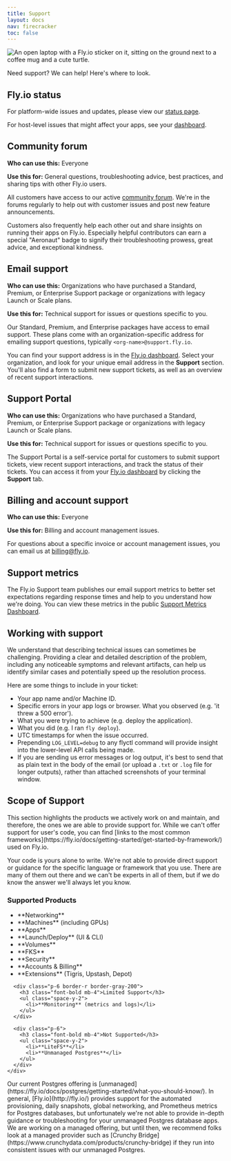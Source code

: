 ```yaml
---
title: Support
layout: docs
nav: firecracker
toc: false
---
```


<img src="/static/images/support.webp" srcset="/static/images/support@2x.webp 2x" alt="An open laptop with a Fly.io sticker on it, sitting on the ground next to a coffee mug and a cute turtle.">

Need support? We can help! Here's where to look.

## Fly.io status

For platform-wide issues and updates, please view our [status page](https://status.flyio.net/).

For host-level issues that might affect your apps, see your [dashboard](https://fly.io/dashboard).

## Community forum

**Who can use this:** Everyone

**Use this for:** General questions, troubleshooting advice, best practices, and sharing tips with other Fly.io users.

All customers have access to our active [community forum](https://community.fly.io). We're in the forums regularly to help out with customer issues and post new feature announcements.

Customers also frequently help each other out and share insights on running their apps on Fly.io. Especially helpful contributors can earn a special "Aeronaut" badge to signify their troubleshooting prowess, great advice, and exceptional kindness.

## Email support

**Who can use this:** Organizations who have purchased a Standard, Premium, or Enterprise Support package or organizations with legacy Launch or Scale plans.

**Use this for:**  Technical support for issues or questions specific to you.

Our Standard, Premium, and Enterprise packages have access to email support. These plans come with an organization-specific address for emailing support questions, typically `<org-name>@support.fly.io`.

You can find your support address is in the [Fly.io dashboard](https://fly.io/dashboard). Select your organization, and look for your unique email address in the **Support** section. You'll also find a form to submit new support tickets, as well as an overview of recent support interactions.

## Support Portal

**Who can use this:** Organizations who have purchased a Standard, Premium, or Enterprise Support package or organizations with legacy Launch or Scale plans.

**Use this for:** Technical support for issues or questions specific to you.

The Support Portal is a self-service portal for customers to submit support tickets, view recent support interactions, and track the status of their tickets. You can access it from your [Fly.io dashboard](https://fly.io/dashboard) by clicking the **Support** tab.

## Billing and account support

**Who can use this:** Everyone

**Use this for:** Billing and account management issues.

For questions about a specific invoice or account management issues, you can email us at [billing@fly.io](mailto:billing@fly.io).

## Support metrics

The Fly.io Support team publishes our email support metrics to better set expectations regarding response times and help to you understand how we're doing. You can view these metrics in the public [Support Metrics Dashboard](https://fly.io/support).

## Working with support

We understand that describing technical issues can sometimes be challenging. Providing a clear and detailed description of the problem, including any noticeable symptoms and relevant artifacts, can help us identify similar cases and potentially speed up the resolution process.

Here are some things to include in your ticket:
- Your app name and/or Machine ID.
- Specific errors in your app logs or browser. What you observed (e.g. 'it threw a 500 error').
- What you were trying to achieve (e.g. deploy the application).
- What you did (e.g. I ran `fly deploy`).
- UTC timestamps for when the issue occurred.
- Prepending `LOG_LEVEL=debug` to any flyctl command will provide insight into the lower-level API calls being made.
- If you are sending us error messages or log output, it's best to send that as plain text in the body of the email (or upload a `.txt` or `.log` file for longer outputs), rather than attached screenshots of your terminal window.

## Scope of Support

<div class="max-w-4xl">
  <p class="mb-6">
    This section highlights the products we actively work on and maintain, and therefore, the ones we are able to provide support for. While we can't offer support for user's code, you can find [links to the most common frameworks](https://fly.io/docs/getting-started/get-started-by-framework/)</a> used on Fly.io.
  </p>

  <p class="mb-8">
    Your code is yours alone to write. We're not able to provide direct support or guidance for the specific language or framework that you use. There are many of them out there and we can't be experts in all of them, but if we do know the answer we'll always let you know.
  </p>

  <div class="border-2 border-gray-200 rounded-lg">
    <div class="grid grid-cols-1 md:grid-cols-3 ">
      <div class="p-6 border-r border-gray-200">
        <h3 class="font-bold mb-4">Supported Products</h3>
        <ul class="space-y-2">
          <li>**Networking**</li>
          <li>**Machines** (including GPUs)</li>
          <li>**Apps**</li>
          <li>**Launch/Deploy** (UI & CLI)</li>
          <li>**Volumes**</li>
          <li>**FKS**</li>
          <li>**Security**</li>
          <li>**Accounts & Billing**</li>
          <li>**Extensions** (Tigris, Upstash, Depot)</li>
        </ul>
      </div>

      <div class="p-6 border-r border-gray-200">
        <h3 class="font-bold mb-4">Limited Support</h3>
        <ul class="space-y-2">
          <li>**Monitoring** (metrics and logs)</li>
        </ul>
      </div>

      <div class="p-6">
        <h3 class="font-bold mb-4">Not Supported</h3>
        <ul class="space-y-2">
          <li>**LiteFS**</li>
          <li>**Unmanaged Postgres**</li>
        </ul>
      </div>
    </div>
  </div>
</div>

<div class="max-w-4xl">
  <p class="mb-6 mt-8">
    Our current Postgres offering is [unmanaged](https://fly.io/docs/postgres/getting-started/what-you-should-know/). In general, [Fly.io](http://fly.io/) provides support for the automated provisioning, daily snapshots, global networking, and Prometheus metrics for Postgres databases, but unfortunately we're not able to provide in-depth guidance or troubleshooting for your unmanaged Postgres database apps.
    We are working on a managed offering, but until then, we recommend folks look at a managed provider such as [Crunchy Bridge](https://www.crunchydata.com/products/crunchy-bridge) if they run into consistent issues with our unmanaged Postgres.
  </p>